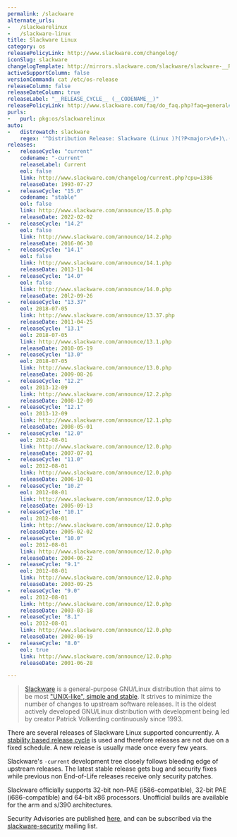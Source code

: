 ```yaml
---
permalink: /slackware
alternate_urls:
-   /slackwarelinux
-   /slackware-linux
title: Slackware Linux
category: os
releasePolicyLink: http://www.slackware.com/changelog/
iconSlug: slackware
changelogTemplate: http://mirrors.slackware.com/slackware/slackware-__RELEASE_CYCLE__/ChangeLog.txt
activeSupportColumn: false
versionCommand: cat /etc/os-release
releaseColumn: false
releaseDateColumn: true
releaseLabel: "__RELEASE_CYCLE__ (__CODENAME__)"
releasePolicyLink: http://www.slackware.com/faq/do_faq.php?faq=general#4
purls:
-   purl: pkg:os/slackwarelinux
auto:
-   distrowatch: slackware
    regex: '^Distribution Release: Slackware (Linux )?(?P<major>\d+)\.(?P<minor>\d+)$'
releases:
-   releaseCycle: "current"
    codename: "-current"
    releaseLabel: Current
    eol: false
    link: http://www.slackware.com/changelog/current.php?cpu=i386
    releaseDate: 1993-07-27
-   releaseCycle: "15.0"
    codename: "stable"
    eol: false
    link: http://www.slackware.com/announce/15.0.php
    releaseDate: 2022-02-02
-   releaseCycle: "14.2"
    eol: false
    link: http://www.slackware.com/announce/14.2.php
    releaseDate: 2016-06-30
-   releaseCycle: "14.1"
    eol: false
    link: http://www.slackware.com/announce/14.1.php
    releaseDate: 2013-11-04
-   releaseCycle: "14.0"
    eol: false
    link: http://www.slackware.com/announce/14.0.php
    releaseDate: 20l2-09-26
-   releaseCycle: "13.37"
    eol: 2018-07-05
    link: http://www.slackware.com/announce/13.37.php
    releaseDate: 2011-04-25
-   releaseCycle: "13.1"
    eol: 2018-07-05
    link: http://www.slackware.com/announce/13.1.php
    releaseDate: 2010-05-19
-   releaseCycle: "13.0"
    eol: 2018-07-05
    link: http://www.slackware.com/announce/13.0.php
    releaseDate: 2009-08-26
-   releaseCycle: "12.2"
    eol: 2013-12-09
    link: http://www.slackware.com/announce/12.2.php
    releaseDate: 2008-12-09
-   releaseCycle: "12.1"
    eol: 2013-12-09
    link: http://www.slackware.com/announce/12.1.php
    releaseDate: 2008-05-01
-   releaseCycle: "12.0"
    eol: 2012-08-01
    link: http://www.slackware.com/announce/12.0.php
    releaseDate: 2007-07-01
-   releaseCycle: "11.0"
    eol: 2012-08-01
    link: http://www.slackware.com/announce/12.0.php
    releaseDate: 2006-10-01
-   releaseCycle: "10.2"
    eol: 2012-08-01
    link: http://www.slackware.com/announce/12.0.php
    releaseDate: 2005-09-13
-   releaseCycle: "10.1"
    eol: 2012-08-01
    link: http://www.slackware.com/announce/12.0.php
    releaseDate: 2005-02-02
-   releaseCycle: "10.0"
    eol: 2012-08-01
    link: http://www.slackware.com/announce/12.0.php
    releaseDate: 2004-06-22
-   releaseCycle: "9.1"
    eol: 2012-08-01
    link: http://www.slackware.com/announce/12.0.php
    releaseDate: 2003-09-25
-   releaseCycle: "9.0"
    eol: 2012-08-01
    link: http://www.slackware.com/announce/12.0.php
    releaseDate: 2003-03-18
-   releaseCycle: "8.1"
    eol: 2012-08-01
    link: http://www.slackware.com/announce/12.0.php
    releaseDate: 2002-06-19
-   releaseCycle: "8.0"
    eol: true
    link: http://www.slackware.com/announce/12.0.php
    releaseDate: 2001-06-28

---
```


> [Slackware](http://www.slackware.com/) is a general-purpose GNU/Linux distribution that aims to be most ["UNIX-like", simple and stable](http://www.slackware.com/info/). It strives to minimize the number of changes to upstream software releases.  It is the oldest actively developed GNU/Linux distribution with development being led by creator Patrick Volkerding continuously since 1993.

There are several releases of Slackware Linux supported concurrently.  A [stability based release cycle](http://www.slackware.com/faq/do_faq.php?faq=general#4) is used and therefore releases are not due on a fixed schedule. A new release is usually made once every few years.

Slackware's `-current` development tree closely follows bleeding edge of upstream releases. The latest stable release gets bug and security fixes while previous non End-of-Life releases receive only security patches.

Slackware officially supports 32-bit non-PAE (i586-compatible), 32-bit PAE (i686-compatible) and 64-bit x86 processors.  Unofficial builds are available for the arm and s/390 architectures.

Security Advisories are published [here](http://www.slackware.com/security/), and can be subscribed via the [slackware-security](http://www.slackware.com/lists/) mailing list.
